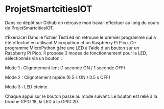 # ProjetSmartcitiesIOT
Dans ce dépôt sur Github on retrouve mon travail effectuer au long du cours de 
ProjetSmartcitiesIOT.

#Exercice1
Dans le fichier TestLed on retrouve le premier programme qui a été effectué en utilisant Micropython et un Raspberry Pi Pico.
Ce programme MicroPython gère une LED à l'aide d'un bouton sur un Raspberry Pi Pico. Il propose 3 modes de fonctionnement pour la LED, sélectionnés via un bouton :

Mode 1 : Clignotement lent (1 seconde ON / 1 seconde OFF)

Mode 2 : Clignotement rapide (0.5 s ON / 0.5 s OFF)

Mode 3 : LED éteinte

Chaque appui sur le bouton passe au mode suivant. Le bouton est relié à la broche GPIO 18, la LED à la GPIO 20.
